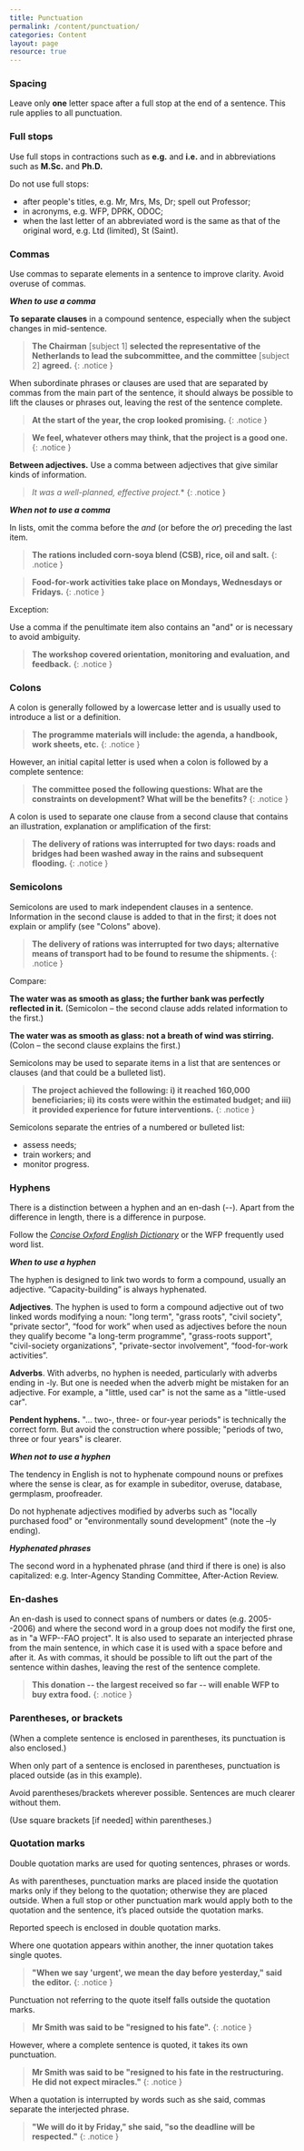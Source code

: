 ```yaml
---
title: Punctuation
permalink: /content/punctuation/
categories: Content
layout: page
resource: true
---
```


### Spacing

Leave only **one** letter space after a full stop at the end of a sentence. This rule applies to all punctuation.

### Full stops

Use full stops in contractions such as **e.g.** and **i.e.** and in abbreviations such as **M.Sc.** and **Ph.D.**

Do not use full stops:

* after people's titles, e.g. Mr, Mrs, Ms, Dr; spell out Professor;
* in acronyms, e.g. WFP, DPRK, ODOC;
* when the last letter of an abbreviated word is the same as that of the original word, e.g. Ltd (limited), St (Saint).

### Commas

Use commas to separate elements in a sentence to improve clarity. Avoid overuse of commas.

**_When to use a comma_**

**To separate clauses** in a compound sentence, especially when the subject changes in mid-sentence.

> **The Chairman** [subject 1] **selected the representative of the Netherlands to lead the subcommittee, and the committee** [subject 2] **agreed.**
{: .notice }

When subordinate phrases or clauses are used that are separated by commas from the main part of the sentence, it should always be possible to lift the clauses or phrases out, leaving the rest of the sentence complete.

> **At the start of the year, the crop looked promising.**
{: .notice }

> **We feel, whatever others may think, that the project is a good one.**
{: .notice }

**Between adjectives.** Use a comma between adjectives that give similar kinds of information.

> *It was a well-planned, effective project.**
{: .notice }

**_When not to use a comma_**

In lists, omit the comma before the *and* (or before the *or*) preceding the last item.

> **The rations included corn-soya blend (CSB), rice, oil and salt.**
{: .notice }

> **Food-for-work activities take place on Mondays, Wednesdays or Fridays.**
{: .notice }

Exception:

Use a comma if the penultimate item also contains an "and" or is necessary to avoid ambiguity.

> **The workshop covered orientation, monitoring and evaluation, and feedback.**
{: .notice }

### Colons

A colon is generally followed by a lowercase letter and is usually used to introduce a list or a definition.

> **The programme materials will include: the agenda, a handbook, work sheets, etc.**
{: .notice }

However, an initial capital letter is used when a colon is followed by a complete sentence:

> **The committee posed the following questions: What are the constraints on development? What will be the benefits?**
{: .notice }

A colon is used to separate one clause from a second clause that contains an illustration, explanation or amplification of the first:

> **The delivery of rations was interrupted for two days: roads and bridges had been washed away in the rains and subsequent flooding.**
{: .notice }

### Semicolons

Semicolons are used to mark independent clauses in a sentence. Information in the second clause is added to that in the first; it does not explain or amplify (see "Colons" above).

> **The delivery of rations was interrupted for two days; alternative means of transport had to be found to resume the shipments.**
{: .notice }

Compare:

**The water was as smooth as glass; the further bank was perfectly reflected in it.** (Semicolon – the second clause adds related information to the first.)
  
**The water was as smooth as glass: not a breath of wind was stirring.** (Colon – the second clause explains the first.)

Semicolons may be used to separate items in a list that are sentences or clauses (and that could be a bulleted list).

> **The project achieved the following: i) it reached 160,000 beneficiaries; ii) its costs were within the estimated budget; and iii) it provided experience for future interventions.**
{: .notice }

Semicolons separate the entries of a numbered or bulleted list:

* assess needs;
* train workers; and
* monitor progress.

### Hyphens

There is a distinction between a hyphen and an en-dash (--). Apart from the difference in length, there is a difference in purpose.

Follow the *[Concise Oxford English Dictionary](https://en.wikipedia.org/wiki/Concise_Oxford_English_Dictionary)* or the WFP frequently used word list.

**_When to use a hyphen_**

The hyphen is designed to link two words to form a compound, usually an adjective. “Capacity-building” is always hyphenated.

**Adjectives**. The hyphen is used to form a compound adjective out of two linked words modifying a noun: "long term", "grass roots", "civil society", "private sector", “food for work” when used as adjectives before the noun they qualify become "a long-term programme", "grass-roots support", "civil-society organizations", "private-sector involvement", “food-for-work activities”.

**Adverbs**. With adverbs, no hyphen is needed, particularly with adverbs ending in -ly. But one is needed when the adverb might be mistaken for an adjective. For example, a "little, used car" is not the same as a "little-used car".

**Pendent hyphens.** "... two-, three- or four-year periods" is technically the correct form. But avoid the construction where possible; "periods of two, three or four years" is clearer.

**_When not to use a hyphen_**

The tendency in English is not to hyphenate compound nouns or prefixes where the sense is clear, as for example in subeditor, overuse, database, germplasm, proofreader.

Do not hyphenate adjectives modified by adverbs such as "locally purchased food" or "environmentally sound development" (note the –ly ending).

**_Hyphenated phrases_**

The second word in a hyphenated phrase (and third if there is one) is also capitalized: e.g. Inter-Agency Standing Committee, After-Action Review.

### En-dashes

An en-dash is used to connect spans of numbers or dates (e.g. 2005--2006) and where the second word in a group does not modify the first one, as in "a WFP--FAO project". It is also used to separate an interjected phrase from the main sentence, in which case it is used with a space before and after it. As with commas, it should be possible to lift out the part of the sentence within dashes, leaving the rest of the sentence complete.

> **This donation -- the largest received so far -- will enable WFP to buy extra food.**
{: .notice }

### Parentheses, or brackets

(When a complete sentence is enclosed in parentheses, its punctuation is also enclosed.)

When only part of a sentence is enclosed in parentheses, punctuation is placed outside (as in this example).

Avoid parentheses/brackets wherever possible. Sentences are much clearer without them.

(Use square brackets [if needed] within parentheses.)

### Quotation marks

Double quotation marks are used for quoting sentences, phrases or words.

As with parentheses, punctuation marks are placed inside the quotation marks only if they belong to the quotation; otherwise they are placed outside. When a full stop or other punctuation mark would apply both to the quotation and the sentence, it’s placed outside the quotation marks.

Reported speech is enclosed in double quotation marks.

Where one quotation appears within another, the inner quotation takes single quotes.

> **"When we say 'urgent', we mean the day before yesterday," said the editor.**
{: .notice }

Punctuation not referring to the quote itself falls outside the quotation marks.

> **Mr Smith was said to be "resigned to his fate".**
{: .notice }

However, where a complete sentence is quoted, it takes its own punctuation.

> **Mr Smith was said to be "resigned to his fate in the restructuring. He did not expect miracles."**
{: .notice }

When a quotation is interrupted by words such as she said, commas separate the interjected phrase.

> **"We will do it by Friday," she said, "so the deadline will be respected."**
{: .notice }
